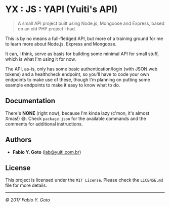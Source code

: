 YX : JS : YAPI (Yuiti's API)
============================

> A small API project built using Node.js, Mongoose and Express, based on an 
old PHP project I had.

This is by no means a full-fledged API, but more of a training ground for me to 
learn more about Node.js, Express and Mongoose.

It can, I think, serve as basis for building some minimal API for small stuff, 
which is what I'm using it for now.

The API, as-is, only has some basic authentication/login (with JSON web tokens) 
and a healthcheck endpoint, so you'll have to code your own endpoints to make 
use of these, though I'm planning on putting some example endpoints to make it 
easy to know what to do.

## Documentation

There's **NONE** (right now), because I'm kinda lazy (c'mon, it's almost Xmas!) 
:sweat_smile:. Check `package.json` for the available commands and the comments 
for additional instructions.

## Authors

- **Fabio Y. Goto** ([lab@yuiti.com.br][mailto01])

## License

This project is licensed under the `MIT License`. Please check the `LICENSE.md` 
file for more details.

-----

_© 2017 Fabio Y. Goto_

[\\]: ======================================================================

[mailto01]: mailto:lab@yuiti.com.br

[\\]: ======================================================================
